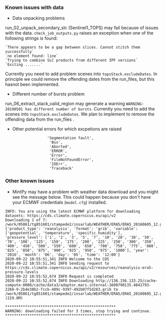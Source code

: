 ###  Known issues with data
* Data unpacking problems

run_02_unpack_secondary_slc (Sentinel1_TOPS) may fail because of issues with the data. `check_job_outputs.py` raises an exception when one of the following strings is found:

```
`There appears to be a gap between slices. Cannot stitch them successfully`
`no element found: line`
`Trying to combine SLC products from different IPF versions`
`Exiting .......`
```

Currently  you need to add problem scenes into `topsStack.excludeDates`.  In principle we could remove the offending dates from the run_files, but this hasnot been implemented.

* Different number of bursts problem

run_06_extract_stack_valid_region may generate a warning `WARNING: 20190501 has different number of bursts`.
Currently you need to add the scenes into `topsStack.excludeDates`.  We plan to implement to remove the offending data from the run_files .


* Other potential errors for which excpetions are raised
```
                   'Segmentation fault',
                    'Bus',
                    'Aborted',
                    'ERROR',
                    'Error',
                    'FileNotFoundError',
                    'IOErr',
                    'Traceback'
```


###  Other known issues
* MintPy may have a problem with weather data download and you might see the message below. This could happen because you don't have your ECMWF credentials (`model.cfg`) installed.

```
INFO: You are using the latest ECMWF platform for downloading datasets: https://cds.climate.copernicus.eu/api/v2
Downloading 1 of 7: /work/05861/tg851601/stampede2/insarlab/WEATHER/ERA5/ERA5_20160605_12.grb 
{'product_type': 'reanalysis', 'format': 'grib', 'variable': ['geopotential', 'temperature', 'specific_humidity'], 'pressure_level': ['1', '2', '3', '5', '7', '10', '20', '30', '50', '70', '100', '125', '150', '175', '200', '225', '250', '300', '350', '400', '450', '500', '550', '600', '650', '700', '750', '775', '800', '825', '850', '875', '900', '925', '950', '975', '1000'], 'year': '2016', 'month': '06', 'day': '05', 'time': '12:00'}
2020-09-22 10:55:51,341 INFO Welcome to the CDS
2020-09-22 10:55:51,341 INFO Sending request to https://cds.climate.copernicus.eu/api/v2/resources/reanalysis-era5-pressure-levels
2020-09-22 10:55:52,674 INFO Request is completed
2020-09-22 10:55:52,674 INFO Downloading http://136.156.133.25/cache-compute-0008/cache/data3/adaptor.mars.internal-1600790135.4841793-2268-9-2b4e38b2-fccb-409c-9397-492b07f5d283.grib to /work/05861/tg851601/stampede2/insarlab/WEATHER/ERA5/ERA5_20160605_12.grb (219.8M)
                                                                                                                                                                                   
**************************************************
WARNING: downloading failed for 3 times, stop trying and continue.
**************************************************
```
